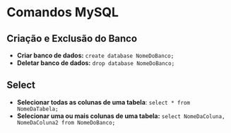 
# Comandos MySQL

## Criação e Exclusão do Banco

* **Criar banco de dados:** `create database NomeDoBanco;`
* **Deletar banco de dados:** `drop database NomeDoBanco;`

## Select

* **Selecionar todas as colunas de uma tabela**: `select * from NomeDaTabela;`
* **Selecionar uma ou mais colunas de uma tabela:** `select NomeDaColuna, NomeDaColuna2 from NomeDoBanco;`

